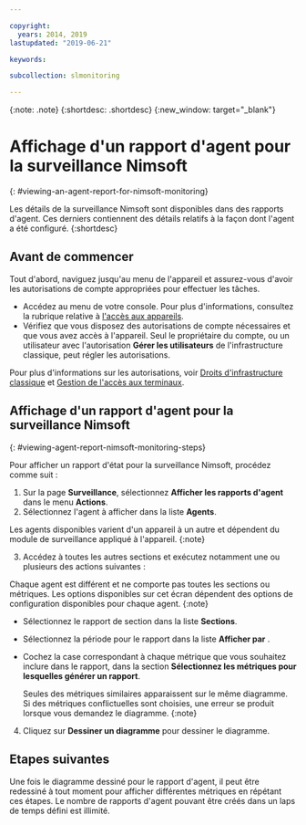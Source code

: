 ```yaml
---

copyright:
  years: 2014, 2019
lastupdated: "2019-06-21"

keywords:

subcollection: slmonitoring

---
```


{:note: .note}
{:shortdesc: .shortdesc}
{:new_window: target="_blank"}

# Affichage d'un rapport d'agent pour la surveillance Nimsoft
{: #viewing-an-agent-report-for-nimsoft-monitoring}

Les détails de la surveillance Nimsoft sont disponibles dans des rapports d'agent. Ces derniers contiennent des détails relatifs à la façon dont l'agent a été configuré. 
{:shortdesc}

## Avant de commencer
Tout d'abord, naviguez jusqu'au menu de l'appareil et assurez-vous d'avoir les autorisations de compte appropriées pour effectuer les tâches.

* Accédez au menu de votre console. Pour plus d'informations, consultez la rubrique relative à [l'accès aux appareils](/docs/infrastructure/SLmonitoring?topic=virtual-servers-navigating-devices).
* Vérifiez que vous disposez des autorisations de compte nécessaires et que vous avez accès à l'appareil. Seul le propriétaire du compte, ou un utilisateur avec l'autorisation **Gérer les utilisateurs** de l'infrastructure classique, peut régler les autorisations.

Pour plus d'informations sur les autorisations, voir [Droits d'infrastructure classique](/docs/iam?topic=iam-infrapermission#infrapermission) et [Gestion de l'accès aux terminaux](/docs/vsi?topic=virtual-servers-managing-device-access).

## Affichage d'un rapport d'agent pour la surveillance Nimsoft
{: #viewing-agent-report-nimsoft-monitoring-steps}

Pour afficher un rapport d'état pour la surveillance Nimsoft, procédez comme suit :

1. Sur la page **Surveillance**, sélectionnez **Afficher les rapports d'agent** dans le menu **Actions**.
2. Sélectionnez l'agent à afficher dans la liste **Agents**.

  Les agents disponibles varient d'un appareil à un autre et dépendent du module de surveillance appliqué à l'appareil.
  {:note}
  
3. Accédez à toutes les autres sections et exécutez notamment une ou plusieurs des actions suivantes :

  Chaque agent est différent et ne comporte pas toutes les sections ou métriques. Les options disponibles sur cet écran dépendent des options de configuration disponibles pour chaque agent.
  {:note}
  
  * Sélectionnez le rapport de section dans la liste **Sections**.
  * Sélectionnez la période pour le rapport dans la liste **Afficher par** .
  * Cochez la case correspondant à chaque métrique que vous souhaitez inclure dans le rapport, dans la section **Sélectionnez les métriques pour lesquelles générer un rapport**.
    
    Seules des métriques similaires apparaissent sur le même diagramme. Si des métriques conflictuelles sont choisies, une erreur se produit lorsque vous demandez le diagramme.
    {:note}
4. Cliquez sur **Dessiner un diagramme** pour dessiner le diagramme.

## Etapes suivantes

Une fois le diagramme dessiné pour le rapport d'agent, il peut être redessiné à tout moment pour afficher différentes métriques en répétant ces étapes. Le nombre de rapports d'agent pouvant être créés dans un laps de temps défini est illimité.
